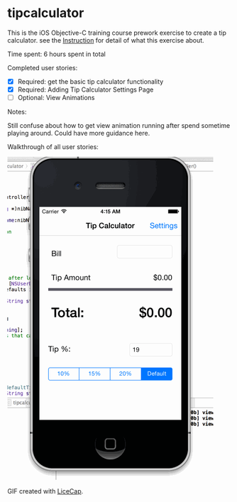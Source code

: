 # tipcalculator

This is the iOS Objective-C training course prework exercise to create a tip calculator. 
see the [Instruction](https://gist.github.com/timothy1ee/7747214) for detail of what this exercise about.

Time spent: 6 hours spent in total

Completed user stories:

 * [x] Required: get the basic tip calculator functionality
 * [x] Required: Adding Tip Calculator Settings Page
 * [ ] Optional: View Animations
 
Notes:

Still confuse about how to get view animation running after spend sometime playing around. Could have more guidance here. 

Walkthrough of all user stories:

![Video Walkthrough](record1.gif)

GIF created with [LiceCap](http://www.cockos.com/licecap/).
